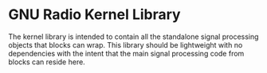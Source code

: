 # GNU Radio Kernel Library

The kernel library is intended to contain all the standalone signal processing objects that blocks can wrap.  This library should be lightweight with no dependencies with the intent that the main signal processing code from blocks can reside here.
